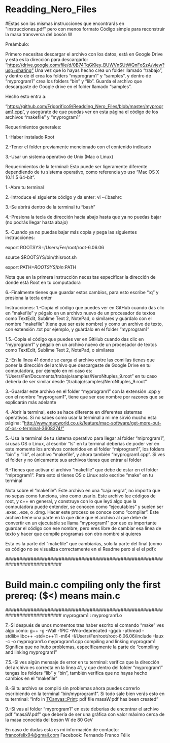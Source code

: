 # Readding_Nero_Files
#Estas son las mismas instrucciones que encontrarás en "instrucciones.pdf" pero con menos formato
Código simple para reconstruir la masa transversa del bosón W

Preámbulo:

Primero necesitas descargar el archivo con los datos, está en Google Drive y esta es la dirección para descargarlo: “https://drive.google.com/file/d/0B74TqGKley_BUWVnSUtWQnFoSzA/view?usp=sharing”
Una vez que lo hayas hecho crea un folder llamado “trabajo”, y dentro de él crea los folders “myprogram1” y “samples”, y dentro de “myprogram1” crea los folders “bin” y “lib”.
Guarda el archivo que descargaste de Google drive en el folder llamado “samples”.

Hecho esto entra a:

“https://github.com/Frigorifico9/Readding_Nero_Files/blob/master/myprogram1.cpp”, 
y asegúrate de que puedas ver en esta página el código de los archivos “makefile” y “myprogram1”

Requerimientos generales:

1.-Haber instalado Root

2.-Tener el folder previamente mencionado con el contenido indicado

3.-Usar un sistema operativo de Unix (Mac o Linux)

Requerimientos de la terminal:
Esto puede ser ligeramente diferente dependiendo de tu sistema operativo, como referencia yo uso “Mac OS X 10.11.5 64-bit”.

1.-Abre tu terminal

2.-Introduce el siguiente código y da enter: vi ~/.bashrc

3.-Se abrirá dentro de la terminal tu “bash”

4.-Presiona la tecla de dirección hacia abajo hasta que ya no puedas bajar (no podrás llegar hasta abajo)

5.-Cuando ya no puedas bajar más copia y pega las siguientes instrucciones:

export ROOTSYS=/Users/Fer/root/root-6.06.06

source $ROOTSYS/bin/thisroot.sh

export PATH=$ROOTSYS/bin:$PATH

Nota que en la primera instrucción necesitas especificar la dirección de donde está Root en tu computadora

6.-Finalmente tienes que guardar estos cambios, para esto escribe “:q” y presiona la tecla enter


Instrucciones:
1.-Copia el código que puedes ver en GitHub cuando das clic en “makefile” y pégalo en un archivo nuevo de un procesador de textos como TextEdit, Sublime Text 2, NotePad, o similares y guárdalo con el nombre “makefile” (tiene que ser este nombre) y como un archivo de texto, con extensión .txt por ejemplo, y guárdalo en el folder “myprogram1”

1.5.-Copia el código que puedes ver en GitHub cuando das clic en “myprogram1” y pégalo en un archivo nuevo de un procesador de textos como TextEdit, Sublime Text 2, NotePad, o similares

2.-En la línea 41 donde se carga el archivo entre las comillas tienes que poner la dirección del archivo que descargaste de Google Drive en tu computadora, por ejemplo en mi caso es: “/Users/Fer/Documents/trabajo/samples/NeroNtuples_9.root”
en tu caso debería de ser similar desde “/trabajo/samples/NeroNtuples_9.root”

3.-Guardar este archivo en el folder “myprogram1” con la extensión .cpp y con el nombre “myprogram1”, tiene que ser ese nombre por razones que se explicarán más adelante

4.-Abrir la terminal, esto se hace diferente en diferentes sistemas operativos. Si no sabes como usar la terminal a mi me sirvió mucho esta página: “http://www.macworld.co.uk/feature/mac-software/get-more-out-of-os-x-terminal-3608274/”

5.-Usa la terminal de tu sistema operativo para llegar al folder “miprogram1”, si usas OS o Linux, al escribir “ls” en tu terminal deberías de poder ver en este momento los archivos contenidos en el folder “miprogram1”, los folders “bin” y “lib”, el archivo “makefile”, y ahora también “myprogram1.cpp”. 
Si ves el folder y no únicamente sus archivos tienes que entrar al folder

6.-Tienes que activar el archivo “makefile” que debe de estar en el folder “miprogram1”. Para esto si tienes OS o Linux solo escribe “make” en tu terminal 

Nota sobre el “makefile”:
Este archivo en una “caja negra”, no importa que no sepas como funciona, sino como usarlo.
Este archivo lee códigos de root, y c++ en general, y construye con lo que leyó algo que la computadora puede entender, se conocen como “ejecutables” y suelen ser .exec, .exe, o .dmg.
Hacer este proceso se conoce como “compilar”.
Este archivo tiene una parte en la que dice que el archivo al que debe de convertir en un ejecutable se llama “myprogram1” por eso es importante guardar el código con ese nombre, pero eres libre de cambiar esa línea de texto y hacer que compile programas con otro nombre si quieres

Esta es la parte del “makefile” que cambiarías, solo la parte del final (como es código no se visualiza correctamente en el Readme pero si el el pdf): 



############################################################################
# Build main.c compiling only the first prereq: ($<) means main.c
############################################################################
myprogram1 : myprogram1.o

7.-Si después de unos momentos tras haber escrito el comando “make” ves algo como:
g++ -g -Wall -fPIC -Wno-deprecated -ggdb -pthread -stdlib=libc++ -std=c++11 -m64 -I/Users/Fer/root/root-6.06.06/include -Iaux   -c -o myprogram1.o myprogram1.cpp
compiling and linking myprogram1
Significa que no hubo problemas, específicamente la parte de “compiling and linking myprogram1”

7.5.-Si ves algún mensaje de error en tu terminal: verifica que la dirección del archivo es correcta en la línea 41, y que dentro del folder “myprogram1” tengas los folders “lib” y “bin”, también verifica que no hayas hecho cambios en el “makefile”

8.-Si tu archivo se compiló sin problemas ahora puedes correrlo escribiendo en la terminal “bin/myprogram1”.
Si todo sale bien verás esto en tu terminal: “Info in <TCanvas::Print>: pdf file masaW.pdf has been created”

9.-Si vas al folder “myprogram1” en este deberías de encontrar el archivo pdf “masaW.pdf” que debería de ser una gráfica con valor máximo cerca de la masa conocida del bosón W de 80 GeV



En caso de dudas esta es mi información de contacto:
francofelix94@gmail.com
Facebook: Fernando Franco Félix


